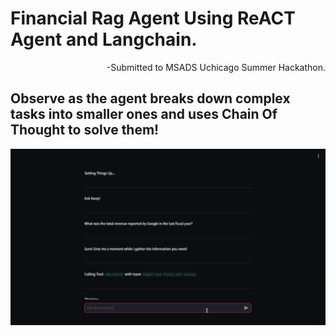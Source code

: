 <h1>Financial Rag Agent Using ReACT Agent and Langchain.</h1>
<p align="right">-Submitted to MSADS Uchicago Summer Hackathon.</p>


<h2>Observe as the agent breaks down complex tasks into smaller ones and uses Chain Of Thought to solve them!</h2>
<img src="https://github.com/aayushv001/ReactFinancialRAG/blob/main/demo.gif"/>
